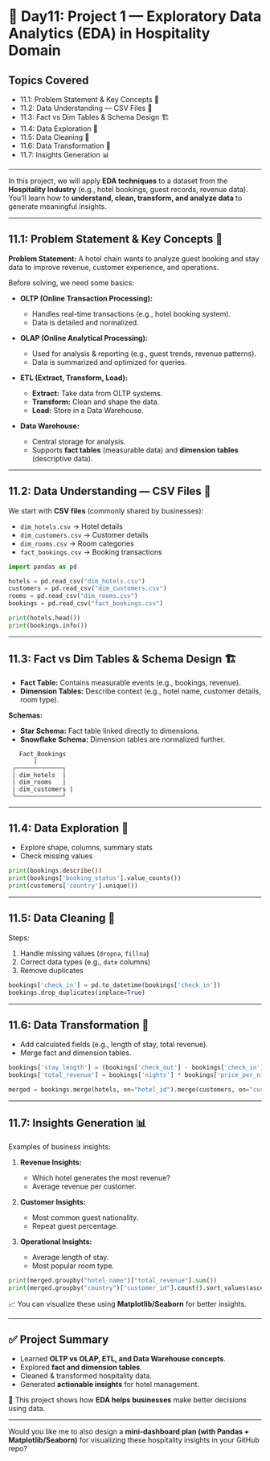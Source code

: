 # 🏨 Day11: Project 1 — Exploratory Data Analytics (EDA) in Hospitality Domain


## Topics Covered
- 11.1: Problem Statement & Key Concepts 📝
- 11.2: Data Understanding — CSV Files 📂
- 11.3: Fact vs Dim Tables & Schema Design 🏗️
- 11.4: Data Exploration 🔎
- 11.5: Data Cleaning 🧹
- 11.6: Data Transformation 🔄
- 11.7: Insights Generation 📊
---

In this project, we will apply **EDA techniques** to a dataset from the **Hospitality Industry** (e.g., hotel bookings, guest records, revenue data).
You’ll learn how to **understand, clean, transform, and analyze data** to generate meaningful insights.

---

## 11.1: Problem Statement & Key Concepts 📝

**Problem Statement:**
A hotel chain wants to analyze guest booking and stay data to improve revenue, customer experience, and operations.

Before solving, we need some basics:

* **OLTP (Online Transaction Processing):**

  * Handles real-time transactions (e.g., hotel booking system).
  * Data is detailed and normalized.

* **OLAP (Online Analytical Processing):**

  * Used for analysis & reporting (e.g., guest trends, revenue patterns).
  * Data is summarized and optimized for queries.

* **ETL (Extract, Transform, Load):**

  * **Extract:** Take data from OLTP systems.
  * **Transform:** Clean and shape the data.
  * **Load:** Store in a Data Warehouse.

* **Data Warehouse:**

  * Central storage for analysis.
  * Supports **fact tables** (measurable data) and **dimension tables** (descriptive data).

---

## 11.2: Data Understanding — CSV Files 📂

We start with **CSV files** (commonly shared by businesses):

* `dim_hotels.csv` → Hotel details
* `dim_customers.csv` → Customer details
* `dim_rooms.csv` → Room categories
* `fact_bookings.csv` → Booking transactions

```python
import pandas as pd

hotels = pd.read_csv("dim_hotels.csv")
customers = pd.read_csv("dim_customers.csv")
rooms = pd.read_csv("dim_rooms.csv")
bookings = pd.read_csv("fact_bookings.csv")

print(hotels.head())
print(bookings.info())
```

---

## 11.3: Fact vs Dim Tables & Schema Design 🏗️

* **Fact Table:** Contains measurable events (e.g., bookings, revenue).
* **Dimension Tables:** Describe context (e.g., hotel name, customer details, room type).

**Schemas:**

* **Star Schema:** Fact table linked directly to dimensions.
* **Snowflake Schema:** Dimension tables are normalized further.

```plaintext
   Fact_Bookings
       |
 ┌─────────────┐
 | dim_hotels  |
 | dim_rooms   |
 | dim_customers |
 └─────────────┘
```

---

## 11.4: Data Exploration 🔎

* Explore shape, columns, summary stats
* Check missing values

```python
print(bookings.describe())
print(bookings['booking_status'].value_counts())
print(customers['country'].unique())
```

---

## 11.5: Data Cleaning 🧹

Steps:

1. Handle missing values (`dropna`, `fillna`)
2. Correct data types (e.g., `date` columns)
3. Remove duplicates

```python
bookings['check_in'] = pd.to_datetime(bookings['check_in'])
bookings.drop_duplicates(inplace=True)
```

---

## 11.6: Data Transformation 🔄

* Add calculated fields (e.g., length of stay, total revenue).
* Merge fact and dimension tables.

```python
bookings['stay_length'] = (bookings['check_out'] - bookings['check_in']).dt.days
bookings['total_revenue'] = bookings['nights'] * bookings['price_per_night']

merged = bookings.merge(hotels, on="hotel_id").merge(customers, on="customer_id")
```

---

## 11.7: Insights Generation 📊

Examples of business insights:

1. **Revenue Insights:**

   * Which hotel generates the most revenue?
   * Average revenue per customer.

2. **Customer Insights:**

   * Most common guest nationality.
   * Repeat guest percentage.

3. **Operational Insights:**

   * Average length of stay.
   * Most popular room type.

```python
print(merged.groupby("hotel_name")["total_revenue"].sum())
print(merged.groupby("country")["customer_id"].count().sort_values(ascending=False))
```

📈 You can visualize these using **Matplotlib/Seaborn** for better insights.

---

## ✅ Project Summary

* Learned **OLTP vs OLAP, ETL, and Data Warehouse concepts**.
* Explored **fact and dimension tables**.
* Cleaned & transformed hospitality data.
* Generated **actionable insights** for hotel management.

🚀 This project shows how **EDA helps businesses** make better decisions using data.

---

Would you like me to also design a **mini-dashboard plan (with Pandas + Matplotlib/Seaborn)** for visualizing these hospitality insights in your GitHub repo?
